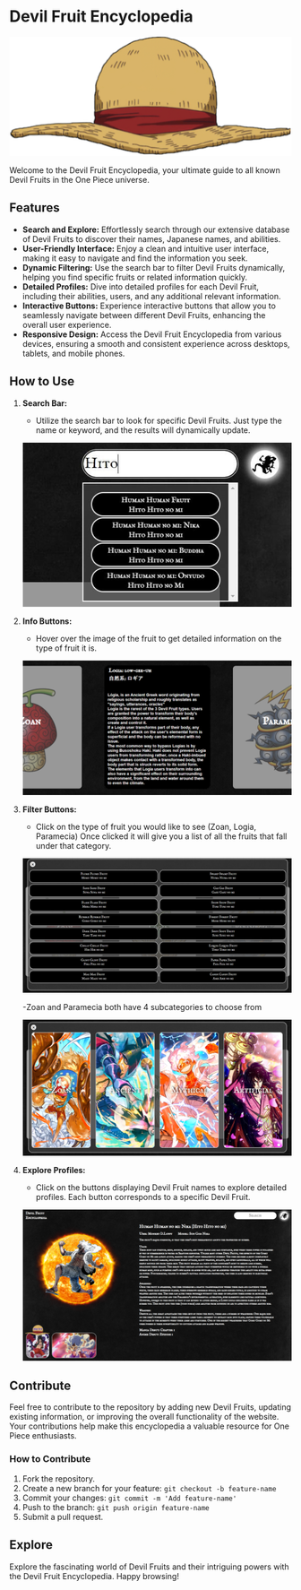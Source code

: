
# Devil Fruit Encyclopedia

![Devil Fruit Logo](./assets/hat.png)

Welcome to the Devil Fruit Encyclopedia, your ultimate guide to all known Devil Fruits in the One Piece universe.

## Features

- **Search and Explore:** Effortlessly search through our extensive database of Devil Fruits to discover their names, Japanese names, and abilities.
- **User-Friendly Interface:** Enjoy a clean and intuitive user interface, making it easy to navigate and find the information you seek.
- **Dynamic Filtering:** Use the search bar to filter Devil Fruits dynamically, helping you find specific fruits or related information quickly.
- **Detailed Profiles:** Dive into detailed profiles for each Devil Fruit, including their abilities, users, and any additional relevant information.
- **Interactive Buttons:** Experience interactive buttons that allow you to seamlessly navigate between different Devil Fruits, enhancing the overall user experience.
- **Responsive Design:** Access the Devil Fruit Encyclopedia from various devices, ensuring a smooth and consistent experience across desktops, tablets, and mobile phones.

## How to Use

1. **Search Bar:**
   - Utilize the search bar to look for specific Devil Fruits. Just type the name or keyword, and the results will dynamically update.

   ![Search Bar](./assets/searchbar.jpg)

2. **Info Buttons:**
   - Hover over the image of the fruit to get detailed information on the type of fruit it is.

   ![Info Buttons](./assets/hoverinfo.PNG)

3. **Filter Buttons:**
   - Click on the type of fruit you would like to see (Zoan, Logia, Paramecia) Once clicked it will give you a list of all the fruits that fall under that category.

   ![Filter Buttons](./assets/type.PNG)

   -Zoan and Paramecia both have 4 subcategories to choose from

   ![Filter Buttons](./assets/sub.PNG)

4. **Explore Profiles:**
   - Click on the buttons displaying Devil Fruit names to explore detailed profiles. Each button corresponds to a specific Devil Fruit.
     
   ![Explore Profiles](./assets/info.PNG)

## Contribute

Feel free to contribute to the repository by adding new Devil Fruits, updating existing information, or improving the overall functionality of the website. Your contributions help make this encyclopedia a valuable resource for One Piece enthusiasts.

### How to Contribute

1. Fork the repository.
2. Create a new branch for your feature: `git checkout -b feature-name`
3. Commit your changes: `git commit -m 'Add feature-name'`
4. Push to the branch: `git push origin feature-name`
5. Submit a pull request.

## Explore

Explore the fascinating world of Devil Fruits and their intriguing powers with the Devil Fruit Encyclopedia. Happy browsing!
